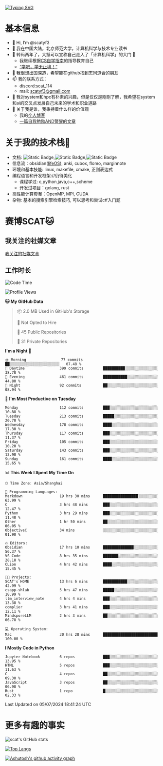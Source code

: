 [![Typing SVG](https://readme-typing-svg.demolab.com?font=Fira+Code&pause=1000&center=true&vCenter=true&multiline=true&width=470&height=98&lines=Across+the+Great+Wall+;we+can+reach+every+corner+in+the+world)](https://git.io/typing-svg)

# 基本信息
- 👋 Hi, I’m @scatyf3
- 👀 我在中国大陆，北京师范大学，计算机科学与技术专业读书
- 🌱 转码两年了，大抵可以宣称自己走入了「计算机科学」的大门 🥺
  - 我继续根据[CS自学指南](https://csdiy.wiki/)的指导教育自己 
  - [“学吧，学无止境！” ](https://www.acm.org/binaries/content/assets/education/cs2013_chinese.pdf)
- 💞️ 我很想出国深造，希望能在github找到志同道合的朋友
- 📫 我的联系方式：
  -   discord:scat_114
  -   mail: scatyf3@gmail.com
- 🌟 我对system和hpc有朴素的兴趣，但是仅仅是刚刚了解，我希望在system和ai的交叉点发展自己未来的学术和职业道路
- 🤔 关于我是谁，我秉持着什么样的价值观
  - 我的[个人博客](https://scatyfs-blog.gitbook.io/scats-blog)
  - [一篇自我勉励AND警醒的文章](https://www.zhihu.com/question/595969891/answer/3060352057)
 
# 关于我的技术栈🔧
- 文档: ![Static Badge](https://img.shields.io/badge/markdown-gray),![Static Badge](https://img.shields.io/badge/latex-gray),![Static Badge](https://img.shields.io/badge/marp-blue)
- 信息流：obsidian([lifeOS](https://github.com/quanru/obsidian-example-lifeos)), anki, cubox, flomo, marginnote
- 环境和基本技能: linux, makefile, cmake, 正则表达式
- 编程语言和开发框架://仍待美化
  - 课程学过: c,python,java,c++,scheme
  - 开发过项目：golang, rust
- 高性能计算套餐：OpenMP, MPI, CUDA 
- 杂物: 基本的搜索引擎检索技巧, 可以思考和尝试ctf入门题

# 赛博SCAT🐱

## 我关注的社媒文章
[我关注的社媒文章](https://www.notion.so/6379b986d4964818b078b0328b41f73b?v=19fc0e6483ec4fada09d6c68f7b20732)

## 工作时长
<!--START_SECTION:waka-->
![Code Time](http://img.shields.io/badge/Code%20Time-288%20hrs%2012%20mins-blue)

![Profile Views](http://img.shields.io/badge/Profile%20Views-0-blue)

**🐱 My GitHub Data** 

> 📦 2.0 MB Used in GitHub's Storage 
 > 
> 🚫 Not Opted to Hire
 > 
> 📜 45 Public Repositories 
 > 
> 🔑 31 Private Repositories 
 > 
**I'm a Night 🦉** 

```text
🌞 Morning                77 commits          ██░░░░░░░░░░░░░░░░░░░░░░░   07.48 % 
🌆 Daytime                399 commits         ██████████░░░░░░░░░░░░░░░   38.78 % 
🌃 Evening                461 commits         ███████████░░░░░░░░░░░░░░   44.80 % 
🌙 Night                  92 commits          ██░░░░░░░░░░░░░░░░░░░░░░░   08.94 % 
```
📅 **I'm Most Productive on Tuesday** 

```text
Monday                   112 commits         ███░░░░░░░░░░░░░░░░░░░░░░   10.88 % 
Tuesday                  213 commits         █████░░░░░░░░░░░░░░░░░░░░   20.70 % 
Wednesday                178 commits         ████░░░░░░░░░░░░░░░░░░░░░   17.30 % 
Thursday                 117 commits         ███░░░░░░░░░░░░░░░░░░░░░░   11.37 % 
Friday                   105 commits         ███░░░░░░░░░░░░░░░░░░░░░░   10.20 % 
Saturday                 143 commits         ███░░░░░░░░░░░░░░░░░░░░░░   13.90 % 
Sunday                   161 commits         ████░░░░░░░░░░░░░░░░░░░░░   15.65 % 
```


📊 **This Week I Spent My Time On** 

```text
🕑︎ Time Zone: Asia/Shanghai

💬 Programming Languages: 
Markdown                 19 hrs 30 mins      ████████████████░░░░░░░░░   63.99 % 
C                        3 hrs 48 mins       ███░░░░░░░░░░░░░░░░░░░░░░   12.47 % 
Python                   3 hrs 29 mins       ███░░░░░░░░░░░░░░░░░░░░░░   11.48 % 
Other                    1 hr 50 mins        ██░░░░░░░░░░░░░░░░░░░░░░░   06.05 % 
ObjectiveC               34 mins             ░░░░░░░░░░░░░░░░░░░░░░░░░   01.90 % 

🔥 Editors: 
Obsidian                 17 hrs 10 mins      ██████████████░░░░░░░░░░░   56.37 % 
VS Code                  8 hrs 35 mins       ███████░░░░░░░░░░░░░░░░░░   28.18 % 
CLion                    4 hrs 42 mins       ████░░░░░░░░░░░░░░░░░░░░░   15.45 % 

🐱‍💻 Projects: 
SCAT's HOME              13 hrs 6 mins       ███████████░░░░░░░░░░░░░░   42.99 % 
csapp-shlab              5 hrs 47 mins       █████░░░░░░░░░░░░░░░░░░░░   18.99 % 
llm_interview_note       4 hrs 4 mins        ███░░░░░░░░░░░░░░░░░░░░░░   13.38 % 
complier                 3 hrs 41 mins       ███░░░░░░░░░░░░░░░░░░░░░░   12.11 % 
MindsporeLLM             2 hrs 3 mins        ██░░░░░░░░░░░░░░░░░░░░░░░   06.78 % 

💻 Operating System: 
Mac                      30 hrs 28 mins      █████████████████████████   100.00 % 
```

**I Mostly Code in Python** 

```text
Jupyter Notebook         6 repos             ███░░░░░░░░░░░░░░░░░░░░░░   13.95 % 
HTML                     5 repos             ███░░░░░░░░░░░░░░░░░░░░░░   11.63 % 
C                        4 repos             ██░░░░░░░░░░░░░░░░░░░░░░░   09.30 % 
JavaScript               3 repos             ██░░░░░░░░░░░░░░░░░░░░░░░   06.98 % 
Rust                     1 repo              █░░░░░░░░░░░░░░░░░░░░░░░░   02.33 % 
```




 Last Updated on 05/07/2024 18:41:24 UTC
<!--END_SECTION:waka-->


# 更多有趣的事实 

![scat's GitHub stats](https://github-readme-stats.vercel.app/api?username=scatyf3&count_private=true&theme=synthwave)

[![Top Langs](https://github-readme-stats.vercel.app/api/top-langs/?username=scatyf3&layout=compact&langs_count=12&theme=synthwave&hide=javascript,html,css&size_weight=0.5&count_weight=0.5)](https://github.com/anuraghazra/github-readme-statss)

[![Ashutosh's github activity graph](https://github-readme-activity-graph.vercel.app/graph?username=scatyf3&theme=dracula)](https://github.com/ashutosh00710/github-readme-activity-graph)

<!---
scatfy3/scatfy3 is a ✨ special ✨ repository because its `README.md` (this file) appears on your GitHub profile.
You can click the Preview link to take a look at your changes.
--->
